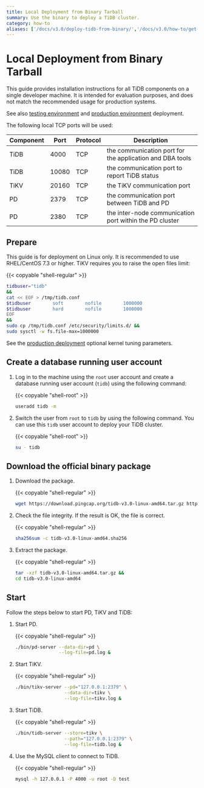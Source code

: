 ```yaml
---
title: Local Deployment from Binary Tarball
summary: Use the binary to deploy a TiDB cluster.
category: how-to
aliases: ['/docs/v3.0/deploy-tidb-from-binary/','/docs/v3.0/how-to/get-started/deploy-tidb-from-binary/','/docs/op-guide/binary-local-deployment/','/docs/v3.0/how-to/get-started/local-cluster/install-from-binary/']
---
```


# Local Deployment from Binary Tarball

This guide provides installation instructions for all TiDB components on a single developer machine. It is intended for evaluation purposes, and does not match the recommended usage for production systems.

See also [testing environment](/test-deployment-from-binary-tarball.md) and [production environment](/production-deployment-from-binary-tarball.md) deployment.

The following local TCP ports will be used:

| Component | Port  | Protocol | Description |
| --------- | ----- | -------- | ----------- |
| TiDB      | 4000  | TCP      | the communication port for the application and DBA tools |
| TiDB      | 10080 | TCP      | the communication port to report TiDB status |
| TiKV      | 20160 | TCP      | the TiKV communication port  |
| PD        | 2379  | TCP      | the communication port between TiDB and PD |
| PD        | 2380  | TCP      | the inter-node communication port within the PD cluster |

## Prepare

This guide is for deployment on Linux only. It is recommended to use RHEL/CentOS 7.3 or higher. TiKV requires you to raise the open files limit:

{{< copyable "shell-regular" >}}

```bash
tidbuser="tidb"
&&
cat << EOF > /tmp/tidb.conf
$tidbuser        soft        nofile        1000000
$tidbuser        hard        nofile        1000000
EOF
&&
sudo cp /tmp/tidb.conf /etc/security/limits.d/ &&
sudo sysctl -w fs.file-max=1000000
```

See the [production deployment](/production-deployment-from-binary-tarball.md) optional kernel tuning parameters.

## Create a database running user account

1. Log in to the machine using the `root` user account and create a database running user account (`tidb`) using the following command:

    {{< copyable "shell-root" >}}

    ```bash
    useradd tidb -m
    ```

2. Switch the user from `root` to `tidb` by using the following command. You can use this `tidb` user account to deploy your TiDB cluster.

    {{< copyable "shell-root" >}}

    ```bash
    su - tidb
    ```

## Download the official binary package

1. Download the package.

    {{< copyable "shell-regular" >}}

    ```bash
    wget https://download.pingcap.org/tidb-v3.0-linux-amd64.tar.gz https://download.pingcap.org/tidb-v3.0-linux-amd64.sha256
    ```

2. Check the file integrity. If the result is OK, the file is correct.

    {{< copyable "shell-regular" >}}

    ```bash
    sha256sum -c tidb-v3.0-linux-amd64.sha256
    ```

3. Extract the package.

    {{< copyable "shell-regular" >}}

    ```bash
    tar -xzf tidb-v3.0-linux-amd64.tar.gz &&
    cd tidb-v3.0-linux-amd64
    ```

## Start

Follow the steps below to start PD, TiKV and TiDB:

1. Start PD.

    {{< copyable "shell-regular" >}}

    ```bash
    ./bin/pd-server --data-dir=pd \
                    --log-file=pd.log &
    ```

2. Start TiKV.

    {{< copyable "shell-regular" >}}

    ```bash
    ./bin/tikv-server --pd="127.0.0.1:2379" \
                      --data-dir=tikv \
                      --log-file=tikv.log &
    ```

3. Start TiDB.

    {{< copyable "shell-regular" >}}

    ```bash
    ./bin/tidb-server --store=tikv \
                      --path="127.0.0.1:2379" \
                      --log-file=tidb.log &
    ```

4. Use the MySQL client to connect to TiDB.

    {{< copyable "shell-regular" >}}

    ```sh
    mysql -h 127.0.0.1 -P 4000 -u root -D test
    ```
